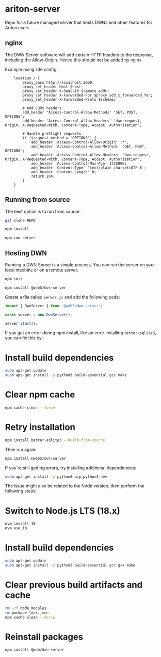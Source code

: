 # ariton-server
Repo for a future managed server that hosts DWNs and other features for Ariton users


## nginx

The DWN Server software will add certain HTTP headers to the response, including the Allow-Origin. Hence this should not be
added by nginx.

Example nxing site config:

```nginx
    location / {
        proxy_pass http://localhost:3000;
        proxy_set_header Host $host;
        proxy_set_header X-Real-IP $remote_addr;
        proxy_set_header X-Forwarded-For $proxy_add_x_forwarded_for;
        proxy_set_header X-Forwarded-Proto $scheme;

        # Add CORS headers
        add_header 'Access-Control-Allow-Methods' 'GET, POST, OPTIONS';
        add_header 'Access-Control-Allow-Headers' 'dwn-request, Origin, X-Requested-With, Content-Type, Accept, Authorization';

        # Handle preflight requests
        if ($request_method = 'OPTIONS') {
            add_header 'Access-Control-Allow-Origin' '*';
            add_header 'Access-Control-Allow-Methods' 'GET, POST, OPTIONS';
            add_header 'Access-Control-Allow-Headers' 'dwn-request, Origin, X-Requested-With, Content-Type, Accept, Authorization';
            add_header 'Access-Control-Max-Age' 1728000;
            add_header 'Content-Type' 'text/plain charset=UTF-8';
            add_header 'Content-Length' 0;
            return 204;
        }
    }
```

## Running from source

The best option is to run from source:

```sh
git clone REPO

npm install

npm run server
```

## Hosting DWN

Running a DWN Server is a simple process. You can run the server on your local machine or on a remote server.

```sh
npm init

npm install @web5/dwn-server
```

Create a file called `server.js` and add the following code:

```js
import { DwnServer } from '@web5/dwn-server';

const server = new DwnServer();

server.start();
```

If you get an error during npm install, like an error installing `better-sqlite3`, you can fix this by:

# Install build dependencies
```sh
sudo apt-get update
sudo apt-get install -y python3 build-essential gcc make
```
# Clear npm cache
```sh
npm cache clean --force
```

# Retry installation
```sh
npm install better-sqlite3 --build-from-source
```

Then run again:

```sh
npm install @web5/dwn-server
```

If you're still getting errors, try installing additional dependencies:
```sh
sudo apt-get install -y python3-pip python3-dev
```

The issue might also be related to the Node version, then perform the following steps:

# Switch to Node.js LTS (18.x)
```sh
nvm install 18
nvm use 18
```

# Install build dependencies
```sh
sudo apt-get update
sudo apt-get install -y python3 build-essential gcc g++ make
```

# Clear previous build artifacts and cache
```sh
rm -rf node_modules
rm package-lock.json
npm cache clean --force
```

# Reinstall packages
```sh
npm install @web/dwn-server
```